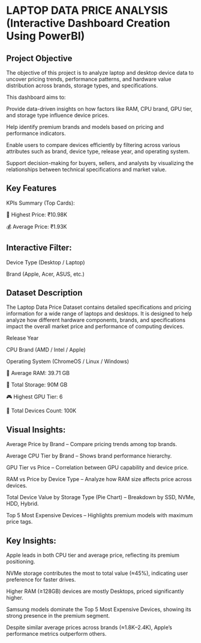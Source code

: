 # LAPTOP  DATA  PRICE  ANALYSIS (Interactive Dashboard Creation Using PowerBI)
## Project Objective
The objective of this project is to analyze laptop and desktop device data to uncover pricing trends, performance patterns, and hardware value distribution across brands, storage types, and specifications.

This dashboard aims to:

Provide data-driven insights on how factors like RAM, CPU brand, GPU tier, and storage type influence device prices.

Help identify premium brands and models based on pricing and performance indicators.

Enable users to compare devices efficiently by filtering across various attributes such as brand, device type, release year, and operating system.

Support decision-making for buyers, sellers, and analysts by visualizing the relationships between technical specifications and market value.
## Key Features
KPIs Summary (Top Cards):

🔺 Highest Price: ₹10.98K

💰 Average Price: ₹1.93K
## Interactive Filter:
Device Type (Desktop / Laptop)

Brand (Apple, Acer, ASUS, etc.)
## Dataset Description

The Laptop Data Price Dataset contains detailed specifications and pricing information for a wide range of laptops and desktops. It is designed to help analyze how different hardware components, brands, and specifications impact the overall market price and performance of computing devices.

Release Year

CPU Brand (AMD / Intel / Apple)

Operating System (ChromeOS / Linux / Windows)


🧠 Average RAM: 39.71 GB

💾 Total Storage: 90M GB

🎮 Highest GPU Tier: 6

🔢 Total Devices Count: 100K
## Visual Insights:
Average Price by Brand – Compare pricing trends among top brands.

Average CPU Tier by Brand – Shows brand performance hierarchy.

GPU Tier vs Price – Correlation between GPU capability and device price.

RAM vs Price by Device Type – Analyze how RAM size affects price across devices.

Total Device Value by Storage Type (Pie Chart) – Breakdown by SSD, NVMe, HDD, Hybrid.

Top 5 Most Expensive Devices – Highlights premium models with maximum price tags.
## Key Insights:
Apple leads in both CPU tier and average price, reflecting its premium positioning.

NVMe storage contributes the most to total value (≈45%), indicating user preference for faster drives.

Higher RAM (≥128GB) devices are mostly Desktops, priced significantly higher.

Samsung models dominate the Top 5 Most Expensive Devices, showing its strong presence in the premium segment.

Despite similar average prices across brands (≈1.8K–2.4K), Apple’s performance metrics outperform others.



